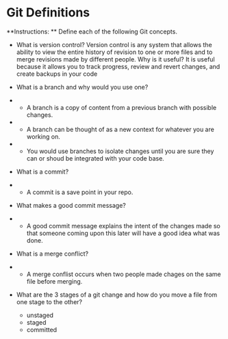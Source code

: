 # Git Definitions

**Instructions: ** Define each of the following Git concepts.

* What is version control?  Version control is any system that allows the ability to view the entire history of revision to one or more files and to merge revisions made by different people. Why is it useful? It is useful 
because it allows you to track progress, review and revert changes, and 
create backups in your code
* What is a branch and why would you use one?
* * A branch is a copy of content from a previous branch with possible changes. 
* *	A branch can be thought of as a new context for whatever you are working on. 
* * You would use branches to isolate changes until you are sure they can or shoud be integrated with your code base.
  
* What is a commit? 
*  * A commit is a save point in your repo.
* What makes a good commit message? 
* * A good commit message explains the intent of the changes made so that someone coming upon this later will have a good idea what was done.
* What is a merge conflict? 
* * A merge conflist occurs when two people made chages on the same file before merging.
* What are the 3 stages of a git change and how do you move a file from one stage to the other?
    - unstaged
    - staged
    - committed